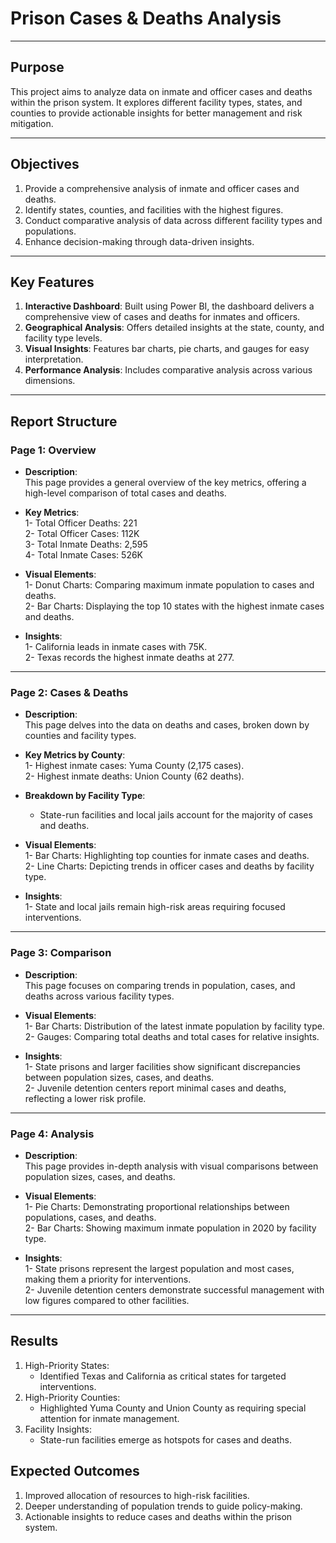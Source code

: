 # Prison Cases & Deaths Analysis 
---


##  Purpose  
This project aims to analyze data on inmate and officer cases and deaths within the prison system. It explores different facility types, states, and counties to provide actionable insights for better management and risk mitigation.  

---

##  Objectives  
1. Provide a comprehensive analysis of inmate and officer cases and deaths.  
2. Identify states, counties, and facilities with the highest figures.  
3. Conduct comparative analysis of data across different facility types and populations.  
4. Enhance decision-making through data-driven insights.  

---

##  Key Features  
1. **Interactive Dashboard**: Built using Power BI, the dashboard delivers a comprehensive view of cases and deaths for inmates and officers.  
2. **Geographical Analysis**: Offers detailed insights at the state, county, and facility type levels.  
3. **Visual Insights**: Features bar charts, pie charts, and gauges for easy interpretation.  
4. **Performance Analysis**: Includes comparative analysis across various dimensions.  

---

##  Report Structure  

###  Page 1: Overview  
- **Description**:  
   This page provides a general overview of the key metrics, offering a high-level comparison of total cases and deaths.  

- **Key Metrics**:  
   1- Total Officer Deaths: 221  
   2- Total Officer Cases: 112K  
   3- Total Inmate Deaths: 2,595  
   4- Total Inmate Cases: 526K  

- **Visual Elements**:  
   1- Donut Charts: Comparing maximum inmate population to cases and deaths.  
   2- Bar Charts: Displaying the top 10 states with the highest inmate cases and deaths.  

- **Insights**:  
   1- California leads in inmate cases with 75K.  
   2- Texas records the highest inmate deaths at 277.  

---

###  Page 2: Cases & Deaths  
- **Description**:  
   This page delves into the data on deaths and cases, broken down by counties and facility types.  

- **Key Metrics by County**:  
   1- Highest inmate cases: Yuma County (2,175 cases).  
   2- Highest inmate deaths: Union County (62 deaths).  

- **Breakdown by Facility Type**:  
   - State-run facilities and local jails account for the majority of cases and deaths.  

- **Visual Elements**:  
   1- Bar Charts: Highlighting top counties for inmate cases and deaths.  
   2- Line Charts: Depicting trends in officer cases and deaths by facility type.  

- **Insights**:  
   1- State and local jails remain high-risk areas requiring focused interventions.  

---

###  Page 3: Comparison  
- **Description**:  
   This page focuses on comparing trends in population, cases, and deaths across various facility types.  

- **Visual Elements**:  
   1- Bar Charts: Distribution of the latest inmate population by facility type.  
   2- Gauges: Comparing total deaths and total cases for relative insights.  

- **Insights**:  
   1- State prisons and larger facilities show significant discrepancies between population sizes, cases, and deaths.  
   2- Juvenile detention centers report minimal cases and deaths, reflecting a lower risk profile.  

---

###  Page 4: Analysis  
- **Description**:  
   This page provides in-depth analysis with visual comparisons between population sizes, cases, and deaths.  

- **Visual Elements**:  
   1- Pie Charts: Demonstrating proportional relationships between populations, cases, and deaths.  
   2- Bar Charts: Showing maximum inmate population in 2020 by facility type.  

- **Insights**:  
   1- State prisons represent the largest population and most cases, making them a priority for interventions.  
   2- Juvenile detention centers demonstrate successful management with low figures compared to other facilities.  

---

##  Results  
1. High-Priority States:  
   - Identified Texas and California as critical states for targeted interventions.  
2. High-Priority Counties:  
   - Highlighted Yuma County and Union County as requiring special attention for inmate management.  
3. Facility Insights:  
   - State-run facilities emerge as hotspots for cases and deaths.  



##  Expected Outcomes  
1. Improved allocation of resources to high-risk facilities.  
2. Deeper understanding of population trends to guide policy-making.  
3. Actionable insights to reduce cases and deaths within the prison system.  



